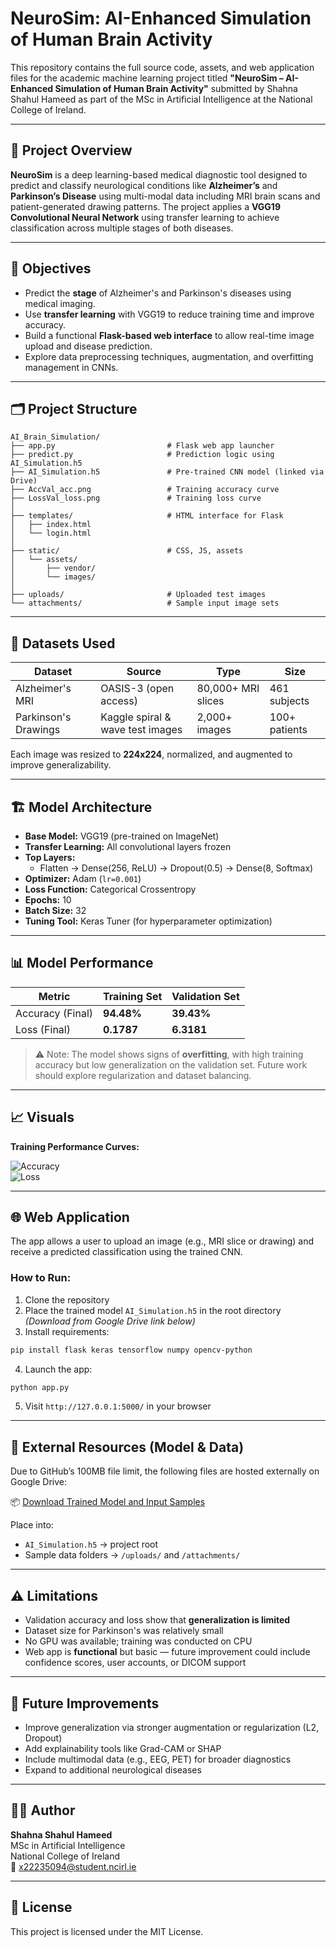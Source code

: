 
# NeuroSim: AI-Enhanced Simulation of Human Brain Activity

This repository contains the full source code, assets, and web application files for the academic machine learning project titled **"NeuroSim – AI-Enhanced Simulation of Human Brain Activity"** submitted by Shahna Shahul Hameed as part of the MSc in Artificial Intelligence at the National College of Ireland.

---

## 🧠 Project Overview

**NeuroSim** is a deep learning-based medical diagnostic tool designed to predict and classify neurological conditions like **Alzheimer’s** and **Parkinson’s Disease** using multi-modal data including MRI brain scans and patient-generated drawing patterns. The project applies a **VGG19 Convolutional Neural Network** using transfer learning to achieve classification across multiple stages of both diseases.

---

## 🎯 Objectives

- Predict the **stage** of Alzheimer's and Parkinson's diseases using medical imaging.
- Use **transfer learning** with VGG19 to reduce training time and improve accuracy.
- Build a functional **Flask-based web interface** to allow real-time image upload and disease prediction.
- Explore data preprocessing techniques, augmentation, and overfitting management in CNNs.

---

## 🗂️ Project Structure

```
AI_Brain_Simulation/
├── app.py                         # Flask web app launcher
├── predict.py                     # Prediction logic using AI_Simulation.h5
├── AI_Simulation.h5               # Pre-trained CNN model (linked via Drive)
├── AccVal_acc.png                 # Training accuracy curve
├── LossVal_loss.png               # Training loss curve
│
├── templates/                     # HTML interface for Flask
│   ├── index.html
│   └── login.html
│
├── static/                        # CSS, JS, assets
│   └── assets/
│       ├── vendor/
│       └── images/
│
├── uploads/                       # Uploaded test images
└── attachments/                   # Sample input image sets
```

---

## 🧬 Datasets Used

| Dataset           | Source                      | Type            | Size         |
|------------------|-----------------------------|------------------|--------------|
| Alzheimer's MRI  | OASIS-3 (open access)       | 80,000+ MRI slices | 461 subjects |
| Parkinson's Drawings | Kaggle spiral & wave test images | 2,000+ images | 100+ patients |

Each image was resized to **224x224**, normalized, and augmented to improve generalizability.

---

## 🏗️ Model Architecture

- **Base Model:** VGG19 (pre-trained on ImageNet)
- **Transfer Learning:** All convolutional layers frozen
- **Top Layers:**
  - Flatten → Dense(256, ReLU) → Dropout(0.5) → Dense(8, Softmax)
- **Optimizer:** Adam (`lr=0.001`)
- **Loss Function:** Categorical Crossentropy
- **Epochs:** 10
- **Batch Size:** 32
- **Tuning Tool:** Keras Tuner (for hyperparameter optimization)

---

## 📊 Model Performance

| Metric               | Training Set | Validation Set |
|----------------------|--------------|----------------|
| Accuracy (Final)     | **94.48%**   | **39.43%**     |
| Loss (Final)         | **0.1787**   | **6.3181**     |

> ⚠️ Note: The model shows signs of **overfitting**, with high training accuracy but low generalization on the validation set. Future work should explore regularization and dataset balancing.

---

## 📈 Visuals

**Training Performance Curves:**

![Accuracy](AccVal_acc.png)  
![Loss](LossVal_loss.png)

---

## 🌐 Web Application

The app allows a user to upload an image (e.g., MRI slice or drawing) and receive a predicted classification using the trained CNN.

### How to Run:

1. Clone the repository
2. Place the trained model `AI_Simulation.h5` in the root directory  
   *(Download from Google Drive link below)*
3. Install requirements:
```bash
pip install flask keras tensorflow numpy opencv-python
```
4. Launch the app:
```bash
python app.py
```
5. Visit `http://127.0.0.1:5000/` in your browser

---

## 📁 External Resources (Model & Data)

Due to GitHub’s 100MB file limit, the following files are hosted externally on Google Drive:

📦 [Download Trained Model and Input Samples](https://drive.google.com/your-drive-link-here)

Place into:
- `AI_Simulation.h5` → project root
- Sample data folders → `/uploads/` and `/attachments/`

---

## ⚠️ Limitations

- Validation accuracy and loss show that **generalization is limited**
- Dataset size for Parkinson's was relatively small
- No GPU was available; training was conducted on CPU
- Web app is **functional** but basic — future improvement could include confidence scores, user accounts, or DICOM support

---

## 🔮 Future Improvements

- Improve generalization via stronger augmentation or regularization (L2, Dropout)
- Add explainability tools like Grad-CAM or SHAP
- Include multimodal data (e.g., EEG, PET) for broader diagnostics
- Expand to additional neurological diseases

---

## 👩‍💻 Author

**Shahna Shahul Hameed**  
MSc in Artificial Intelligence  
National College of Ireland  
📧 x22235094@student.ncirl.ie

---

## 📄 License

This project is licensed under the MIT License.
